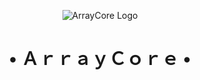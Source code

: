 <p align="center">
  <img src="./ArrayCore.jpg" alt="ArrayCore Logo">
</p>
<h1 align="center">
  <b>• ＡｒｒａｙＣｏｒｅ •</b>
</h1>
